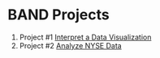 # BAND Projects

1. Project #1 [Interpret a Data Visualization](https://github.com/Amnahalkhalil/BAND-Projects/blob/main/Project%20%231%20Interpret%20a%20Data%20Visualization.zip)
2. Project #2 [Analyze NYSE Data](https://github.com/Amnahalkhalil/BAND-Projects/blob/main/Project%20%232%20-%20Analyze%20NYSE%20Data.zip)
